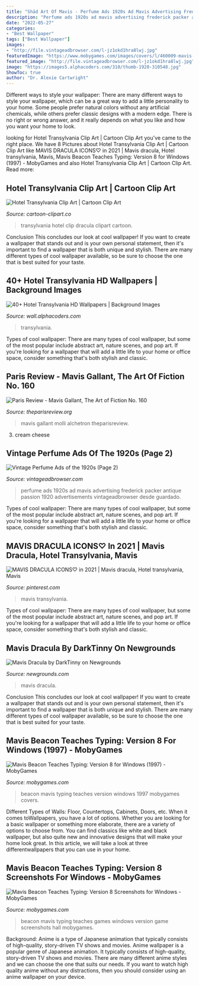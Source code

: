 ```yaml
---
title: "Shäd Art Of Mavis - Perfume Ads 1920s Ad Mavis Advertising Frederick Packer Antique Passion 1920 Advertisements Vintageadbrowser Desde Guardado"
description: "Perfume ads 1920s ad mavis advertising frederick packer antique passion 1920 advertisements vintageadbrowser desde guardado"
date: "2022-05-27"
categories:
- "Best Wallpaper"
tags: ["Best Wallpaper"]
images:
- "http://file.vintageadbrowser.com/l-jz1okd1hra8lwj.jpg"
featuredImage: "https://www.mobygames.com/images/covers/l/460009-mavis-beacon-teaches-typing-version-8-windows-front-cover.jpg"
featured_image: "http://file.vintageadbrowser.com/l-jz1okd1hra8lwj.jpg"
image: "https://images5.alphacoders.com/310/thumb-1920-310548.jpg"
ShowToc: true
author: "Dr. Alexie Cartwright"
---
```



Different ways to style your wallpaper:
There are many different ways to style your wallpaper, which can be a great way to add a little personality to your home. Some people prefer natural colors without any artificial chemicals, while others prefer classic designs with a modern edge. There is no right or wrong answer, and it really depends on what you like and how you want your home to look.

	

		
looking for Hotel Transylvania Clip Art | Cartoon Clip Art you've came to the right place. We have 8 Pictures about Hotel Transylvania Clip Art | Cartoon Clip Art like MAVIS DRACULA ICONS♡ in 2021 | Mavis dracula, Hotel transylvania, Mavis, Mavis Beacon Teaches Typing: Version 8 for Windows (1997) - MobyGames and also Hotel Transylvania Clip Art | Cartoon Clip Art. Read more:
		
    
## Hotel Transylvania Clip Art | Cartoon Clip Art

<img loading=lazy src="http://www.cartoon-clipart.co/amp/images/dracula-summer-vacation.png" onerror="this.onerror=null;this.src='https://tse2.mm.bing.net/th?id=OIP.R5n2NRp751akKxFW2-PrWQAAAA&amp;pid=15.1';" alt="Hotel Transylvania Clip Art | Cartoon Clip Art">

_Source: cartoon-clipart.co_

>transylvania hotel clip dracula clipart cartoon. 

	

Conclusion
This concludes our look at cool wallpaper! If you want to create a wallpaper that stands out and is your own personal statement, then it's important to find a wallpaper that is both unique and stylish. There are many different types of cool wallpaper available, so be sure to choose the one that is best suited for your taste.

    
## 40+ Hotel Transylvania HD Wallpapers | Background Images

<img loading=lazy src="https://images5.alphacoders.com/310/thumb-1920-310548.jpg" onerror="this.onerror=null;this.src='https://tse4.mm.bing.net/th?id=OIP.G9RNW7C2CdB0pjMobJpYLAHaF7&amp;pid=15.1';" alt="40+ Hotel Transylvania HD Wallpapers | Background Images">

_Source: wall.alphacoders.com_

>transylvania. 

	

Types of cool wallpaper:
There are many types of cool wallpaper, but some of the most popular include abstract art, nature scenes, and pop art. If you're looking for a wallpaper that will add a little life to your home or office space, consider something that's both stylish and classic.

    
## Paris Review - Mavis Gallant, The Art Of Fiction No. 160

<img loading=lazy src="http://www.theparisreview.org/il/147d5cd466/large/Mavis-Gallant.jpg" onerror="this.onerror=null;this.src='https://tse3.mm.bing.net/th?id=OIP.jDq2OROVg5T6nPpCdUn2jwHaKC&amp;pid=15.1';" alt="Paris Review - Mavis Gallant, The Art of Fiction No. 160">

_Source: theparisreview.org_

>mavis gallant molli alchetron theparisreview. 

	

3. cream cheese 

    
## Vintage Perfume Ads Of The 1920s (Page 2)

<img loading=lazy src="http://file.vintageadbrowser.com/l-jz1okd1hra8lwj.jpg" onerror="this.onerror=null;this.src='https://tse4.mm.bing.net/th?id=OIP.NjuQBtoP0ZVr5BhGiSR15AHaK5&amp;pid=15.1';" alt="Vintage Perfume Ads of the 1920s (Page 2)">

_Source: vintageadbrowser.com_

>perfume ads 1920s ad mavis advertising frederick packer antique passion 1920 advertisements vintageadbrowser desde guardado. 

	

Types of cool wallpaper:
There are many types of cool wallpaper, but some of the most popular include abstract art, nature scenes, and pop art. If you're looking for a wallpaper that will add a little life to your home or office space, consider something that's both stylish and classic.

    
## MAVIS DRACULA ICONS♡ In 2021 | Mavis Dracula, Hotel Transylvania, Mavis

<img loading=lazy src="https://i.pinimg.com/736x/dc/74/44/dc74447e43a2d25d96161b70bad319ad.jpg" onerror="this.onerror=null;this.src='https://tse2.mm.bing.net/th?id=OIP.IDHFx-tC4oaS-oof5cMXNwHaHa&amp;pid=15.1';" alt="MAVIS DRACULA ICONS♡ in 2021 | Mavis dracula, Hotel transylvania, Mavis">

_Source: pinterest.com_

>mavis transylvania. 

	

Types of cool wallpaper:
There are many types of cool wallpaper, but some of the most popular include abstract art, nature scenes, and pop art. If you're looking for a wallpaper that will add a little life to your home or office space, consider something that's both stylish and classic.

    
## Mavis Dracula By DarkTinny On Newgrounds

<img loading=lazy src="https://art.ngfiles.com/thumbnails/653000/653548_full.png?f1552889108" onerror="this.onerror=null;this.src='https://tse4.mm.bing.net/th?id=OIP.LgPh1pRFfHrJURTSgLPu5AAAAA&amp;pid=15.1';" alt="Mavis Dracula by DarkTinny on Newgrounds">

_Source: newgrounds.com_

>mavis dracula. 

	

Conclusion
This concludes our look at cool wallpaper! If you want to create a wallpaper that stands out and is your own personal statement, then it's important to find a wallpaper that is both unique and stylish. There are many different types of cool wallpaper available, so be sure to choose the one that is best suited for your taste.

    
## Mavis Beacon Teaches Typing: Version 8 For Windows (1997) - MobyGames

<img loading=lazy src="https://www.mobygames.com/images/covers/l/460009-mavis-beacon-teaches-typing-version-8-windows-front-cover.jpg" onerror="this.onerror=null;this.src='https://tse4.mm.bing.net/th?id=OIP.YtgHhF4MdQT9zuJBeoLF5AHaKe&amp;pid=15.1';" alt="Mavis Beacon Teaches Typing: Version 8 for Windows (1997) - MobyGames">

_Source: mobygames.com_

>beacon mavis typing teaches version windows 1997 mobygames covers. 

	

Different Types of Walls: Floor, Countertops, Cabinets, Doors, etc.
When it comes toWallpapers, you have a lot of options. Whether you are looking for a basic wallpaper or something more elaborate, there are a variety of options to choose from. You can find classics like white and black wallpaper, but also quite new and innovative designs that will make your home look great. In this article, we will take a look at three differentwallpapers that you can use in your home.

    
## Mavis Beacon Teaches Typing: Version 8 Screenshots For Windows - MobyGames

<img loading=lazy src="https://www.mobygames.com/images/shots/l/922422-mavis-beacon-teaches-typing-version-8-windows-screenshot-the.jpg" onerror="this.onerror=null;this.src='https://tse2.mm.bing.net/th?id=OIP.B9KV_vo5Rn4E4rft4-vJRAHaFj&amp;pid=15.1';" alt="Mavis Beacon Teaches Typing: Version 8 Screenshots for Windows - MobyGames">

_Source: mobygames.com_

>beacon mavis typing teaches games windows version game screenshots hall mobygames. 

	

Background: Anime is a type of Japanese animation that typically consists of high-quality, story-driven TV shows and movies.
Anime wallpaper is a popular genre of Japanese animation. It typically consists of high-quality, story-driven TV shows and movies. There are many different anime styles and we can choose the one that suits our needs. If you want to watch high quality anime without any distractions, then you should consider using an anime wallpaper on your device.


